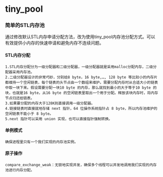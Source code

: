 # tiny_pool
### 简单的STL内存池

  通过修改默认STL内存申请分配方法，改为使用tiny_pool内存池分配方式。可以有效提供小内存的快速申请和避免内存不连续问题。
  #### STL内存分配
    1.STL内存分配分为一级分配器和二级分配器，一级分配器就是采用malloc分配内存，二级分配器采用内存池。
    2.二级分配器设计的非常巧妙，分别给8 byte，16 byte,…, 128 byte 等比较小的内存片都维持一个空闲链表，每个链表的头节点由一个数组来维护。需要分配内存时从合适大小的链表中取一块下来。假设需要分配一块10 byte 的内存，那么就找到最小的大于等于10 byte 的块，也就是16 byte，从16 byte 的空闲链表里取出一个用于分配。释放该块内存时，将内存节点归还给链表。
    3.如果要分配的内存大于128K则直接调用一级分配器。
    4.链接链表时直接就地存储 next 指针，64 位操作系统指针占 8 byte，所以内存池维护的空闲链表不能小于 8 byte。
    5.next 指针可以采用 union 实现，也可以直接指针强制转换。
  #### 单例模式
    确保进程里只有一个我们实现的内存池实例。
  #### 原子操作 
    compare_exchange_weak：无锁地实现并发，确保多个线程可以并发地调用我们实现的内存池进行内存分配。
